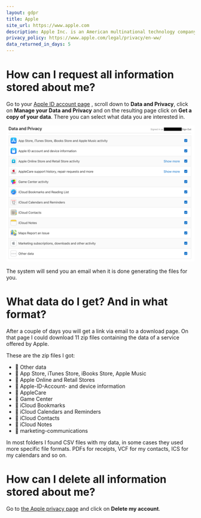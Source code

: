 ```yaml
---
layout: gdpr
title: Apple
site_url: https://www.apple.com
description: Apple Inc. is an American multinational technology company<Paste>
privacy_policy: https://www.apple.com/legal/privacy/en-ww/ 
data_returned_in_days: 5
---
```


# How can I request all information stored about me?

Go to your [Apple ID account
page](https://appleid.apple.com/#!&page=signin) , scroll down to **Data and
Privacy**, click on **Manage your Data and Privacy** and on the resulting
page click on **Get a copy of your data**. There you can select what data
you are interested in. 

![export data selection](/images/sites/apple/select.png)

The system will send you an email when it is done generating the files for you.

# What data do I get? And in what format?

After a couple of days you will get a link via email to a download
page. On that page I could download 11 zip files containing the
data of a service offered by Apple.

These are the zip files I got:

<ul>
  <li>&#128193; Other data</li>
  <li>&#128193; App Store, iTunes Store, iBooks Store, Apple Music</li>
  <li>&#128193; Apple Online and Retail Stores</li>
  <li>&#128193; Apple-ID-Account- and device information</li>
  <li>&#128193; AppleCare</li>
  <li>&#128193; Game Center</li>
  <li>&#128193; iCloud Bookmarks</li>
  <li>&#128193; iCloud Calendars and Reminders</li>
  <li>&#128193; iCloud Contacts</li>
  <li>&#128193; iCloud Notes</li>
  <li>&#128193; marketing-communications</li>
</ul>

In most folders I found CSV files with my data, in some cases they used more
specific file formats. PDFs for receipts, VCF for my contacts, ICS for my calendars
and so on.

# How can I delete all information stored about me?

Go to [the Apple privacy page](https://privacy.apple.com/) and click on **Delete my account**.
